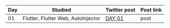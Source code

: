 
Day | Studied | Twitter post | Post link
--- | --- | --- | ---
01 | Flutter, Flutter Web, AutoInjector | [DAY 01](https://twitter.com/feliper_dev/status/1628190288219893761/) | post 
